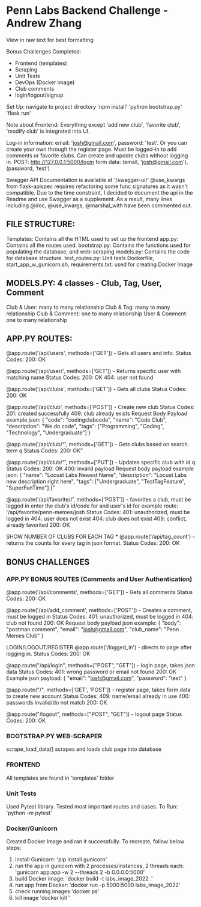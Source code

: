 # Penn Labs Backend Challenge - Andrew Zhang

View in raw text for best formatting

Bonus Challenges Completed: 
   - Frontend (templates)
   - Scraping
   - Unit Tests
   - DevOps (Docker image)
   - Club comments
   - login/logout/signup

Set Up:
   navigate to project directory
   'npm install'
   'python bootstrap.py'
   'flask run'

Note about Frontend: Everything except 'add new club', 'favorite club', 'modify club' is integrated into UI. 

Log-in information: email: 'josh@gmail.com', password: 'test'. Or you can create your own through the register page. Must be logged-in to add comments or favorite clubs. Can create and update clubs without logging in.
POST: http://127.0.0.1:5000/login form data: (email, 'josh@gmail.com'), (password, 'test')

Swagger API Documentation is available at '/swagger-ui/'
@use_kwargs from flask-apispec requires refactoring some func signatures as it wasn't compatible. Due to the time constraint, I decided to document the api in the Readme and use Swagger as a supplement.
As a result, many lines including @doc, @use_kwargs, @marshal_with have been commented out.

## FILE STRUCTURE:
Templates: Contains all the HTML used to set up the frontend
app.py: Contains all the routes used.
bootstrap.py: Contains the functions used for populating the database, and web-scraping
models.py: Contains the code for database structure.
test_routes.py: Unit tests
Dockerfile, start_app_w_gunicorn.sh, requirements.txt: used for creating Docker Image

## MODELS.PY: 4 classes - Club, Tag, User, Comment
   Club & User: many to many relationship
   Club & Tag: many to many relationship
   Club & Comment: one to many relationship
   User & Comment: one to many relationship

## APP.PY ROUTES:

   @app.route('/api/users', methods=['GET']) - Gets all users and info.
   Status Codes:
      200: OK

   @app.route('/api/user/<name>', methods=['GET']) - Returns specific user with matching name
   Status Codes:
      200: OK
      404: user not found

   @app.route('/api/clubs', methods=['GET']) - Gets all clubs
   Status Codes:
      200: OK

   @app.route('/api/club', methods=['POST']) - Create new club
   Status Codes:
      201: created successfully
      409: club already exists
   Request Body Payload example json: 
   {
      "code": "codingclubcode",
      "name": "Code Club",
      "description": "We do code",
      "tags": ["Programming", "Coding", "Technology", "Undergraduate"]
   }

   @app.route('/api/club/<q>', methods=['GET']) - Gets clubs based on search term q
   Status Codes:
      200: OK
   
   @app.route('/api/club/<q>', methods=['PUT']) - Updates specific club with id q
   Status Codes:
      200: OK
      400: invalid payload
   Request body payload example json:
   {
      "name": "Locust Labs Newest Name",
      "description": "Locust Labs new description right here",
      "tags": ["Undergraduate", "TestTagFeature", "SuperFunTime"]
   }

   @app.route('/api/favorite/<club>/<name>', methods=['POST']) - favorites a club, must be logged in
      enter the club's id/code for <club> and user's id for <name>
      example route: '/api/favorite/penn-memes/josh
   Status Codes:
      401: unauthorized, must be logged in
      404: user does not exist
      404: club does not exist
      409: conflict, already favorited
      200: OK
   
   SHOW NUMBER OF CLUBS FOR EACH TAG * 
   @app.route('/api/tag_count') - returns the counts for every tag in json format.
   Status Codes:
      200: OK

## BONUS CHALLENGES

   ### APP.PY BONUS ROUTES (Comments and User Authentication)

   @app.route('/api/comments', methods=['GET']) - Gets all comments
   Status Codes:
      200: OK
   
   @app.route('/api/add_comment', methods=['POST']) - Creates a comment, must be logged in
   Status Codes:
      401: unauthorized, must be logged in
      404: club not found
      200: OK
   Request body payload json example:
   {
      "body": "postman comment",
      "email": "josh@gmail.com",
      "club_name": "Penn Memes Club"
   }

   LOGIN/LOGOUT/REGISTER
   @app.route('/logged_in') - directs to page after logging in.
   Status Codes:
      200: OK

   @app.route("/api/login", methods=["POST", "GET"]) - login page, takes json data
   Status Codes:
      401: wrong password or email not found
      200: OK
   Example json payload:
   {
      "email": "josh@gmail.com",
      "password": "test"
   }

   @app.route("/", methods=['GET', 'POST'])  - register page, takes form data to create new account
   Status Codes:
      409: name/email already in use
      400: passwords invalid/do not match
      200: OK

   @app.route("/logout", methods=["POST", "GET"]) - logout page
   Status Codes:
      200: OK

   ### BOOTSTRAP.PY WEB-SCRAPER
   scrape_load_data()
      scrapes and loads club page into database

   ### FRONTEND
   All templates are found in 'templates' folder

   ### Unit Tests
   Used Pytest library. Tested most important routes and cases.
   To Run:
      'python -m pytest'

   ### Docker/Gunicorn
   Created Docker Image and ran it successfully. To recreate, follow below steps:
   1. install Gunicorn: 
      'pip install gunicorn'
   2. run the app in gunicorn with 2 processes/instances, 2 threads each:
      'gunicorn app:app -w 2 --threads 2 -b 0.0.0.0:5000'
   3. build Docker image: 
      'docker build -t labs_image_2022 .'
   4. run app from Docker: 
      'docker run -p 5000:5000 labs_image_2022'
   5. check running images
      'docker ps'
   6. kill image
      'docker kill <id>'
   
   
